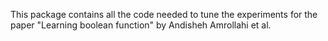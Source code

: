 This package contains all the code needed to tune the experiments for the paper "Learning boolean function" by Andisheh Amrollahi et al. 


